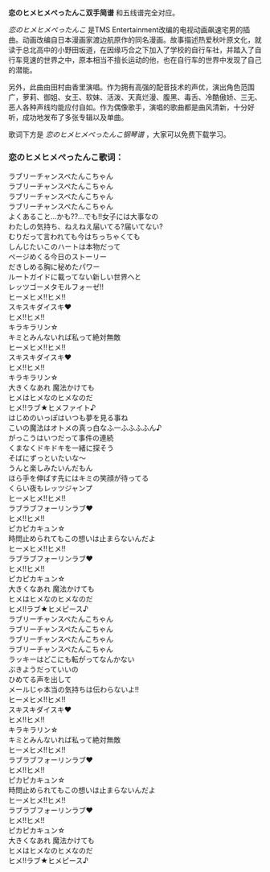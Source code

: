 

**恋のヒメヒメぺったんこ双手简谱** 和五线谱完全对应。

_恋のヒメヒメぺったんこ_ 是TMS
Entertainment改编的电视动画飙速宅男的插曲。动画改编自日本漫画家渡边航原作的同名漫画。故事描述热爱秋叶原文化，就读于总北高中的小野田坂道，在因缘巧合之下加入了学校的自行车社，并踏入了自行车竞速的世界之中，原本相当不擅长运动的他，也在自行车的世界中发现了自己的潜能。

另外，此曲由田村由香里演唱。作为拥有高强的配音技术的声优，演出角色范围广，萝莉、御姐、女王、软妹、活泼、天真烂漫、腹黑、毒舌、冷酷傲娇、三无、恶人各种声线均能应付自如。作为偶像歌手，演唱的歌曲都是曲风清新，十分好听，成功地发布了多张专辑以及单曲。

歌词下方是 _恋のヒメヒメぺったんこ钢琴谱_ ，大家可以免费下载学习。

### 恋のヒメヒメぺったんこ歌词：

ラブリーチャンスペたんこちゃん  
ラブリーチャンスペたんこちゃん  
ラブリーチャンスペたんこちゃん  
ラブリーチャンスペたんこちゃん  
よくあること…かも??…でも!!女子には大事なの  
わたしの気持ち、ねえねえ届いてる?届いてない?  
むりだって言われても今はちっちゃくても  
しんじたいこのハートは本物だって  
ページめくる今日のストーリー  
だきしめる胸に秘めたパワー  
ルートガイドに載ってない新しい世界へと  
レッツゴーメタモルフォーゼ!!  
ヒーメヒメ!!ヒメ!!  
スキスキダイスキ♥  
ヒメ!!ヒメ!!  
キラキラリン☆  
キミとみんないれば私って絶対無敵  
ヒーメヒメ!!ヒメ!!  
スキスキダイスキ♥  
ヒメ!!ヒメ!!  
キラキラリン☆  
大きくなあれ 魔法かけても  
ヒメはヒメなのヒメなのだ  
ヒメ!!ラブ★ヒメファイト♪  
はじめのいっぽはいつも夢を見る事ね  
こいの魔法はオトメの真っ白なふ一ふふふふん♪  
がっこうはいつだって事件の連続  
くまなくドキドキを一緒に探そう  
そばにずっといたいな～  
うんと楽しみたいんだもん  
ほら手を伸ばす先にはキミの笑顔が待ってる  
くらい夜もレッツジャンプ  
ヒーメヒメ!!ヒメ!!  
ラブラブフォーリンラブ♥  
ヒメ!!ヒメ!!  
ピカピカキュン☆  
時問止められてもこの想いは止まらないんだよ  
ヒーメヒメ!!ヒメ!!  
ラブラブフォーリンラブ♥  
ヒメ!!ヒメ!!  
ピカピカキュン☆  
大きくなあれ 魔法かけても  
ヒメはヒメなのヒメなのだ  
ヒメ!!ラブ★ヒメピース♪  
ラブリーチャンスペたんこちゃん  
ラブリーチャンスペたんこちゃん  
ラブリーチャンスペたんこちゃん  
ラブリーチャンスペたんこちゃん  
ラッキーはどこにも転がってなんかない  
ぶきようだっていいの  
ひめてる声を出して  
メールじゃ本当の気持ちは伝わらないよ!!  
ヒーメヒメ!!ヒメ!!  
スキスキダイスキ♥  
ヒメ!!ヒメ!!  
キラキラリン☆  
キミとみんないれば私って絶対無敵  
ヒーメヒメ!!ヒメ!!  
ラブラブフォーリンラブ♥  
ヒメ!!ヒメ!!  
ピカピカキュン☆  
時問止められてもこの想いは止まらないんだよ  
ヒーメヒメ!!ヒメ!!  
ラブラブフォーリンラブ♥  
ヒメ!!ヒメ!!  
ピカピカキュン☆  
大きくなあれ 魔法かけても  
ヒメはヒメなのヒメなのだ  
ヒメ!!ラブ★ヒメピース♪

